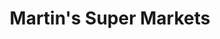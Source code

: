 ---
title: "Martin's Super Markets"
url: /granger/martins-super-markets-heritage-square-drive/
shop: Supermarkt
---